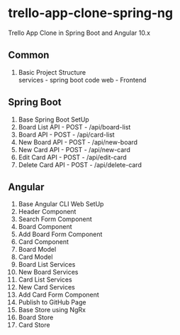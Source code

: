 # trello-app-clone-spring-ng
Trello App Clone in Spring Boot and Angular 10.x

## Common

1. Basic Project Structure  
    services - spring boot code
    web - Frontend

## Spring Boot
1. Base Spring Boot SetUp  
1. Board List API - POST - /api/board-list  
1. Board API - POST - /api/card-list  
1. New Board API - POST - /api/new-board  
1. New Card API - POST - /api/new-card  
1. Edit Card API - POST - /api/edit-card  
1. Delete Card API - POST - /api/delete-card  

## Angular
1. Base Angular CLI Web SetUp  
1. Header Component  
1. Search Form Component  
1. Board Component  
1. Add Board Form Component  
1. Card Component  
1. Board Model  
1. Card Model  
1. Board List Services  
1. New Board Services
1. Card List Services  
1. New Card Services  
1. Add Card Form Component  
1. Publish to GitHub Page  
1. Base Store using NgRx
1. Board Store
1. Card Store